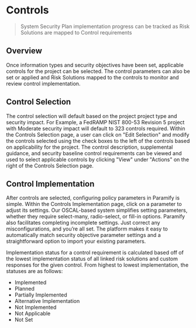 # Controls
> System Security Plan implementation progress can be tracked as Risk Solutions are mapped to Control requirements

## Overview
Once information types and security objectives have been set, applicable controls for the project can be selected.  The control parameters can also be set or applied and Risk Solutions mapped to the controls to monitor and review control implementation.

<YouTube src="https://www.youtube.com/embed/Q8YuNTYlGck?si=oLs4fJI4GwLMOPC0" />

## Control Selection
The control selection will default based on the project project type and security impact.  For Example, a FedRAMP NIST 800-53 Revision 5 project with Moderate security impact will default to 323 controls required.  Within the Controls Selection page, a user can click on "Edit Selection" and modify the controls selected using the check boxes to the left of the controls based on applicability for the project. The control description, supplemental guidance, and security baseline control requirements can be viewed and used to select applicable controls by clicking "View" under "Actions" on the right of the Controls Selection page. 

## Control Implementation
After controls are selected, configuring policy parameters in Paramify is simple. Within the Controls Implementation page, click on a parameter to adjust its settings. Our OSCAL-based system simplifies setting parameters, whether they require select-many, radio-select, or fill-in options. Paramify also facilitates completing incomplete settings. Just correct any misconfigurations, and you’re all set.
The platform makes it easy to automatically match security objective parameter settings and a straightforward option to import your existing parameters.

<YouTube src="https://www.youtube.com/embed/TOtNIrYfYI8?si=SNykHtR1fjX_CXGX" />

Implementation status for a control requirement is calculated based off of the lowest implementation status of all linked risk solutions and custom responses for the given control. 
From highest to lowest implementation, the statuses are as follows:
- Implemented
- Planned
- Partially Implemented
- Alternative Implementation
- Not Implemented
- Not Applicable
- Not Set